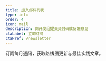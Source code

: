 ```yaml
---
title: 加入邮件列表
type: info
order: 4
icon: mail
description: 向开发组提交交付码或反馈意见
ctaLabel: 立即订阅
ctaHref: /newsletter
---
```

订阅每月通讯，获取路线图更新与最佳实践文章。
